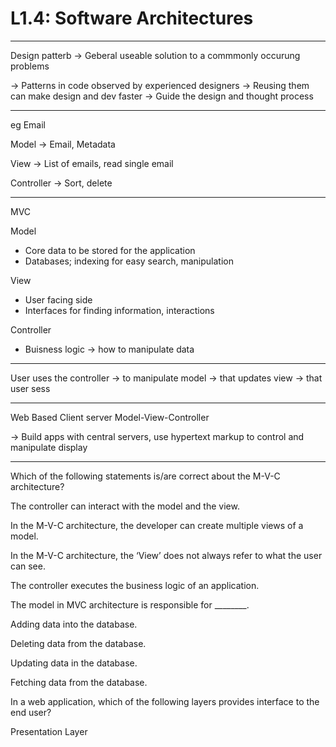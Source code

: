 # L1.4: Software Architectures

---

Design patterb -> Geberal useable solution to a commmonly occurung problems

-> Patterns in code observed by experienced designers
-> Reusing them can make design and dev faster
-> Guide the design and thought process 


---

eg Email

Model -> Email, Metadata

View -> List of emails, read single email

Controller -> Sort, delete

---

MVC

Model
- Core data to be stored for the application
- Databases; indexing for easy search, manipulation

View
- User facing side
- Interfaces for finding information, interactions

Controller
- Buisness logic -> how to manipulate data

---

User uses the controller -> to manipulate model -> that updates view -> that user sess

----

Web Based
Client server
Model-View-Controller

-> Build apps with central servers, use hypertext markup to control and manipulate display

---



Which of the following statements is/are correct about the M-V-C architecture?


The controller can interact with the model and the view.

In the M-V-C architecture, the developer can create multiple views of a model.

In the M-V-C architecture, the ‘View’ does not always refer to what the user can see.

The controller executes the business logic of an application.

The model in MVC architecture is responsible for ________.

Adding data into the database.

Deleting data from the database.

Updating data in the database.

Fetching data from the database.




In a web application, which of the following layers provides interface to the end user?

Presentation Layer
